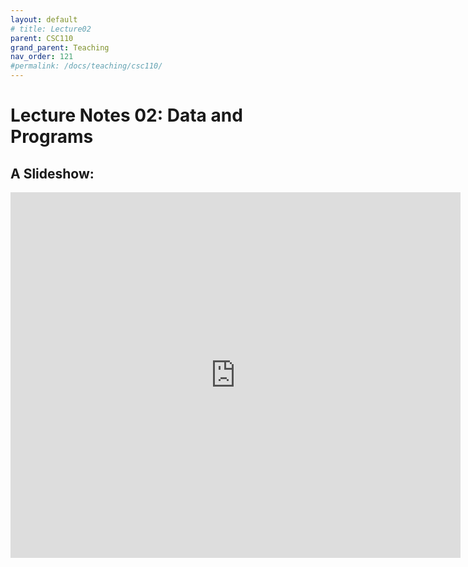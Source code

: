 ```yaml
---
layout: default
# title: Lecture02
parent: CSC110
grand_parent: Teaching
nav_order: 121
#permalink: /docs/teaching/csc110/
---  
```

  

Lecture Notes 02: Data and Programs
===========================================



A Slideshow:
---------------


<iframe src="https://docs.google.com/presentation/d/e/2PACX-1vQVh0BAI7dqfCQ3QxYyUYuhy0v9a_i9I1W4K8PminChm8OE6PiEQ3DgNdUJd8rlwvgEqSXlvgP1zHVP/embed?start=false&loop=false&delayms=60000" frameborder="0" width="720" height="585" allowfullscreen="true" mozallowfullscreen="true" webkitallowfullscreen="true"></iframe>
